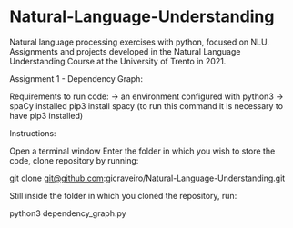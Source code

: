 # Natural-Language-Understanding
Natural language processing exercises with python, focused on NLU. Assignments and projects developed in the Natural Language Understanding Course at the University of Trento in 2021.

Assignment 1 - Dependency Graph:

Requirements to run code:
-> an environment configured with python3
-> spaCy installed
    pip3 install spacy
    (to run this command it is necessary to have pip3 installed)

Instructions:

Open a terminal window
Enter the folder in which you wish to store the code, clone repository by running:

git clone git@github.com:gicraveiro/Natural-Language-Understanding.git

Still inside the folder in which you cloned the repository, run:

python3 dependency_graph.py